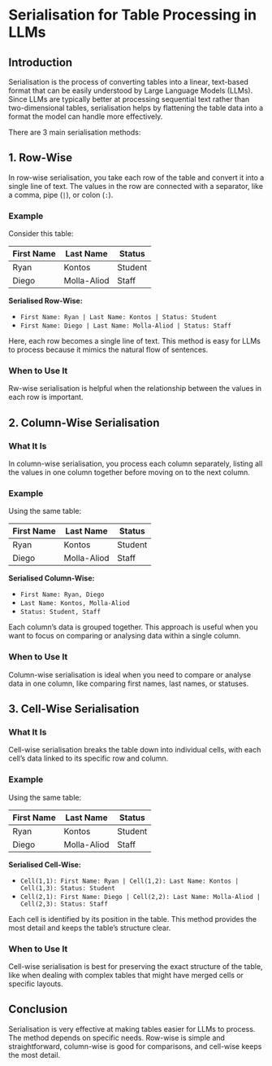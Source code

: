 # Serialisation for Table Processing in LLMs

## Introduction
Serialisation is the process of converting tables into a linear, text-based format that can be easily understood by Large Language Models (LLMs). Since LLMs are typically better at processing sequential text rather than two-dimensional tables, serialisation helps by flattening the table data into a format the model can handle more effectively.

There are 3 main serialisation methods:

## 1. Row-Wise

In row-wise serialisation, you take each row of the table and convert it into a single line of text. The values in the row are connected with a separator, like a comma, pipe (`|`), or colon (`:`).

### Example
Consider this table:

| First Name | Last Name   | Status |
|------------|-------------|--------|
| Ryan       | Kontos      | Student|
| Diego      | Molla-Aliod | Staff  |

**Serialised Row-Wise:**

- `First Name: Ryan | Last Name: Kontos | Status: Student`
- `First Name: Diego | Last Name: Molla-Aliod | Status: Staff`

Here, each row becomes a single line of text. This method is easy for LLMs to process because it mimics the natural flow of sentences.

### When to Use It
Rw-wise serialisation is helpful when the relationship between the values in each row is important.

## 2. Column-Wise Serialisation

### What It Is
In column-wise serialisation, you process each column separately, listing all the values in one column together before moving on to the next column.

### Example
Using the same table:

| First Name | Last Name   | Status |
|------------|-------------|--------|
| Ryan       | Kontos      | Student|
| Diego      | Molla-Aliod | Staff  |

**Serialised Column-Wise:**

- `First Name: Ryan, Diego`
- `Last Name: Kontos, Molla-Aliod`
- `Status: Student, Staff`

Each column’s data is grouped together. This approach is useful when you want to focus on comparing or analysing data within a single column.

### When to Use It
Column-wise serialisation is ideal when you need to compare or analyse data in one column, like comparing first names, last names, or statuses.

## 3. Cell-Wise Serialisation

### What It Is
Cell-wise serialisation breaks the table down into individual cells, with each cell’s data linked to its specific row and column.

### Example
Using the same table:

| First Name | Last Name   | Status |
|------------|-------------|--------|
| Ryan       | Kontos      | Student|
| Diego      | Molla-Aliod | Staff  |

**Serialised Cell-Wise:**

- `Cell(1,1): First Name: Ryan | Cell(1,2): Last Name: Kontos | Cell(1,3): Status: Student`
- `Cell(2,1): First Name: Diego | Cell(2,2): Last Name: Molla-Aliod | Cell(2,3): Status: Staff`

Each cell is identified by its position in the table. This method provides the most detail and keeps the table’s structure clear.

### When to Use It
Cell-wise serialisation is best for preserving the exact structure of the table, like when dealing with complex tables that might have merged cells or specific layouts.

## Conclusion

Serialisation is very effective at making tables easier for LLMs to process. The method depends on specific needs. Row-wise is simple and straightforward, column-wise is good for comparisons, and cell-wise keeps the most detail.